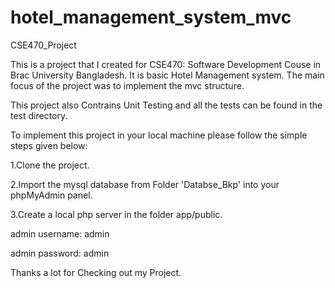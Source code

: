 # hotel_management_system_mvc
CSE470_Project

This is a project that I created for CSE470: Software Development Couse in Brac University Bangladesh. It is basic Hotel Management system. The main focus of the project was to implement the mvc structure. 

This project also Contrains Unit Testing and all the tests can be found in the test directory.

To implement this project in your local machine please follow the simple steps given below:

1.Clone the project.

2.Import the mysql database from Folder 'Databse_Bkp' into your phpMyAdmin panel.

3.Create a local php server in the folder app/public.

admin username: admin

admin password: admin

Thanks a lot for Checking out my Project.
